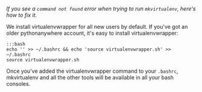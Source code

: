 
<!--
.. title: Installing virtualenvwrapper if you need to
.. slug: InstallingVirtualenvWrapper
.. date: 2015-05-13 14:35:28 UTC+01:00
.. tags:
.. category:
.. link:
.. description:
.. type: text
-->



*If you see a `command not found` error when trying to run `mkvirtualenv`, here's how to fix it.*

We install virtualenvwrapper for all new users by default. If you've got an older pythonanywhere account, it's easy to install virtualenvwrapper:

    :::bash
    echo '' >> ~/.bashrc && echo 'source virtualenvwrapper.sh' >> ~/.bashrc
    source virtualenvwrapper.sh


Once you've added the virtualenvwrapper command to your `.bashrc`, mkvirtualenv and all the other tools will be available in all your bash consoles.
